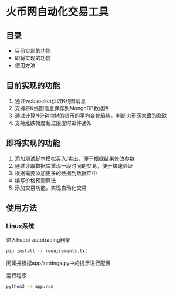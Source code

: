 # 火币网自动化交易工具

## 目录

* 目前实现的功能
* 即将实现的功能
* 使用方法

## 目前实现的功能

1. 通过websocket获取K线图消息
1. 支持将K线图信息保存到MongoDB数据库
1. 通过计算N分钟内M的货币的平均变化趋势，判断火币网大盘的涨跌
1. 支持涨跌幅度超过限度时邮件通知

## 即将实现的功能

1. 添加测试脚本模拟买入/卖出，便于根据结果修改参数
1. 通过读取数据库重现一段时间的交易，便于快速验证
1. 根据需要添加更多的数据到数据库中
1. 编写价格预测算法
1. 添加交易功能，实现自动化交易

## 使用方法

### Linux系统

进入huobi-autotrading目录

```bash
pip install -r requirements.txt
```

阅读并根据app/settings.py中的提示进行配置

运行程序

```bash
python3 -m app.run
```
